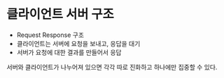 # 클라이언트 서버 구조

- Request Response 구조
- 클라이언트는 서버에 요청을 보내고, 응답을 대기
- 서버가 요청에 대한 결과를 만들어서 응답

서버와 클라이언트가 나누어져 있으면 각각 따로 진화하고 하나에만 집중할 수 있다.